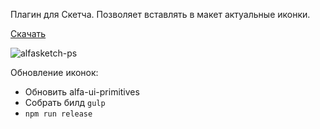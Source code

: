 Плагин для Скетча. Позволяет вставлять в макет актуальные иконки.

[Скачать](https://raw.githubusercontent.com/alfa-laboratory/alfa-sketch/master/versions/alfa.sketchplugin.latest.zip)

![alfasketch-ps](https://user-images.githubusercontent.com/12576122/29745948-e317c072-8ad1-11e7-8f77-889a8e13816e.gif)

Обновление иконок:
* Обновить alfa-ui-primitives
* Cобрать билд `gulp`
* `npm run release`
